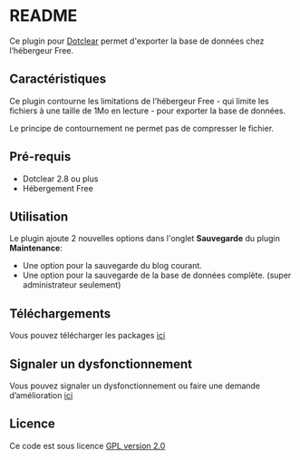 # README #

Ce plugin pour [Dotclear](http://fr.dotclear.org/) permet d'exporter la base de données chez l’hébergeur Free.

## Caractéristiques ##
Ce plugin contourne les limitations de l’hébergeur Free - qui limite les fichiers à une taille de 1Mo en lecture - pour exporter la base de données.

Le principe de contournement ne permet pas de compresser le fichier.

## Pré-requis ##
* Dotclear 2.8 ou plus
* Hébergement Free

## Utilisation ##
Le plugin ajoute 2 nouvelles options dans l'onglet **Sauvegarde** du plugin **Maintenance**:

* Une option pour la sauvegarde du blog courant.
* Une option pour la sauvegarde de la base de données complète. (super administrateur seulement)

## Téléchargements ##
Vous pouvez télécharger les packages [ici](https://bitbucket.org/Gvx_/dotclear-plugin-export-pour-free/downloads)

## Signaler un dysfonctionnement ##
Vous pouvez signaler un dysfonctionnement ou faire une demande d’amélioration [ici](https://bitbucket.org/Gvx_/dotclear-plugin-export-pour-free/issues/new)

## Licence ##
Ce code est sous licence [GPL version 2.0](http://www.gnu.org/licenses/old-licenses/gpl-2.0.html)
